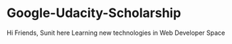 # Google-Udacity-Scholarship
Hi Friends, Sunit here Learning new technologies in Web Developer Space
